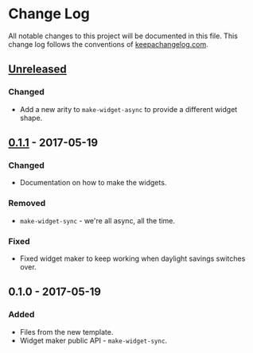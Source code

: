 # Change Log
All notable changes to this project will be documented in this file. This change log follows the conventions of [keepachangelog.com](http://keepachangelog.com/).

## [Unreleased]
### Changed
- Add a new arity to `make-widget-async` to provide a different widget shape.

## [0.1.1] - 2017-05-19
### Changed
- Documentation on how to make the widgets.

### Removed
- `make-widget-sync` - we're all async, all the time.

### Fixed
- Fixed widget maker to keep working when daylight savings switches over.

## 0.1.0 - 2017-05-19
### Added
- Files from the new template.
- Widget maker public API - `make-widget-sync`.

[Unreleased]: https://github.com/your-name/nanook/compare/0.1.1...HEAD
[0.1.1]: https://github.com/your-name/nanook/compare/0.1.0...0.1.1
